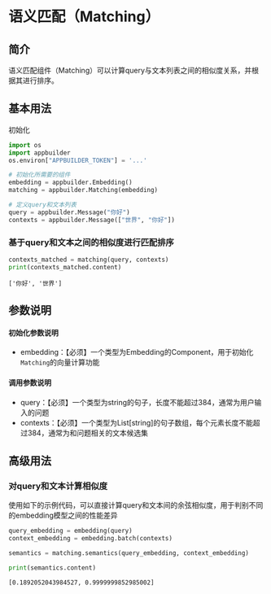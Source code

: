 # 语义匹配（Matching）

## 简介

语义匹配组件（Matching）可以计算query与文本列表之间的相似度关系，并根据其进行排序。

## 基本用法

初始化

```python
import os
import appbuilder
os.environ["APPBUILDER_TOKEN"] = '...'

# 初始化所需要的组件
embedding = appbuilder.Embedding()
matching = appbuilder.Matching(embedding)

# 定义query和文本列表
query = appbuilder.Message("你好")
contexts = appbuilder.Message(["世界", "你好"])
```

### 基于query和文本之间的相似度进行匹配排序

```python
contexts_matched = matching(query, contexts)
print(contexts_matched.content)
```

```
['你好', '世界']
```

## 参数说明

#### 初始化参数说明

- embedding：【必须】一个类型为Embedding的Component，用于初始化`Matching`的向量计算功能

#### 调用参数说明

- query：【必须】一个类型为string的句子，长度不能超过384，通常为用户输入的问题
- contexts：【必须】一个类型为List[string]的句子数组，每个元素长度不能超过384，通常为和问题相关的文本候选集

## 高级用法

### 对query和文本计算相似度

使用如下的示例代码，可以直接计算query和文本间的余弦相似度，用于判别不同的embedding模型之间的性能差异

```python
query_embedding = embedding(query)
context_embedding = embedding.batch(contexts)

semantics = matching.semantics(query_embedding, context_embedding)

print(semantics.content)
```

```
[0.1892052043984527, 0.9999999852985002]
```

